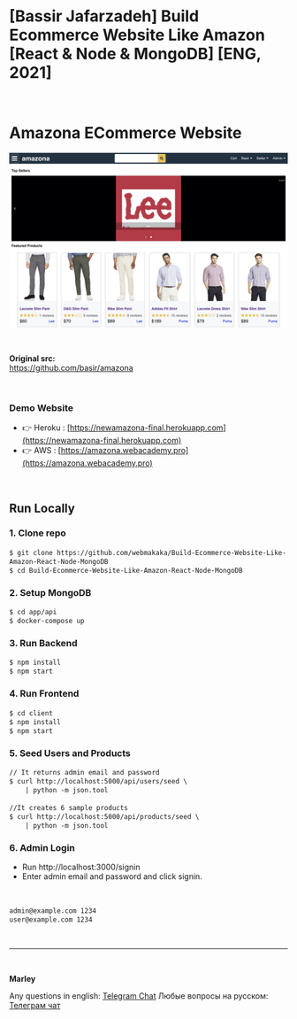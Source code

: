 # [Bassir Jafarzadeh] Build Ecommerce Website Like Amazon [React & Node & MongoDB] [ENG, 2021]

<br/>

# Amazona ECommerce Website

![amazona](/img/amazona.jpg)

<br/>

**Original src:**  
https://github.com/basir/amazona

<br/>

### Demo Website

- 👉 Heroku : [https://newamazona-final.herokuapp.com](https://newamazona-final.herokuapp.com)
- 👉 AWS : [https://amazona.webacademy.pro](https://amazona.webacademy.pro)

<br/>

## Run Locally

### 1. Clone repo

```
$ git clone https://github.com/webmakaka/Build-Ecommerce-Website-Like-Amazon-React-Node-MongoDB
$ cd Build-Ecommerce-Website-Like-Amazon-React-Node-MongoDB
```

### 2. Setup MongoDB

```
$ cd app/api
$ docker-compose up
```

### 3. Run Backend

```
$ npm install
$ npm start
```

### 4. Run Frontend

```
$ cd client
$ npm install
$ npm start
```

### 5. Seed Users and Products

```
// It returns admin email and password
$ curl http://localhost:5000/api/users/seed \
    | python -m json.tool

//It creates 6 sample products
$ curl http://localhost:5000/api/products/seed \
    | python -m json.tool
```

### 6. Admin Login

- Run http://localhost:3000/signin
- Enter admin email and password and click signin.

<br/>

```
admin@example.com 1234
user@example.com 1234
```

<br/>

---

<br/>

**Marley**

Any questions in english: <a href="https://jsdev.org/chat/">Telegram Chat</a>
Любые вопросы на русском: <a href="https://jsdev.ru/chat/">Телеграм чат</a>
